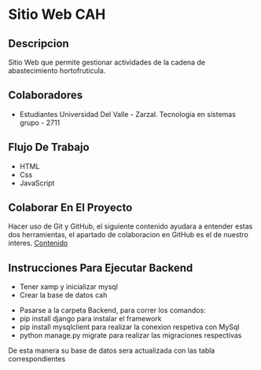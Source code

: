 # Sitio Web CAH

## Descripcion

Sitio Web que permite gestionar actividades de la cadena de abastecimiento hortofruticula.

## Colaboradores

- Estudiantes Universidad Del Valle - Zarzal. Tecnologia en sistemas grupo - 2711

## Flujo De Trabajo

- HTML
- Css
- JavaScript

## Colaborar En El Proyecto

Hacer uso de Git y GitHub, el siguiente contenido ayudara a entender estas dos herramientas, el apartado de colaboracion en GitHub es el de nuestro interes. [Contenido](https://jonmircha.com/git#colaboraci%C3%B3n-en-github)

## Instrucciones Para Ejecutar Backend

- Tener xamp y inicializar mysql
- Crear la base de datos cah

* Pasarse a la carpeta Backend, para correr los comandos:
* pip install django para instalar el framework
* pip install mysqlclient para realizar la conexion respetiva con MySql
* python manage.py migrate para realizar las migraciones respectivas 

De esta manera su base de datos sera actualizada con las tabla correspondientes
